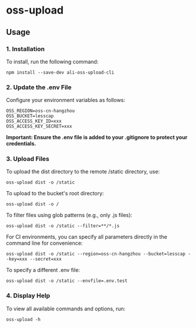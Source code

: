 # oss-upload

## Usage

### 1. Installation

To install, run the following command:

```shell
npm install --save-dev ali-oss-upload-cli
```

### 2. Update the .env File

Configure your environment variables as follows:

```
OSS_REGION=oss-cn-hangzhou
OSS_BUCKET=lesscap
OSS_ACCESS_KEY_ID=xxx
OSS_ACCESS_KEY_SECRET=xxx
```

**Important: Ensure the .env file is added to your .gitignore to protect your credentials.**

### 3. Upload Files

To upload the dist directory to the remote /static directory, use:

```
oss-upload dist -o /static
```

To upload to the bucket's root directory:

```
oss-upload dist -o /
```

To filter files using glob patterns (e.g., only .js files):

```
oss-upload dist -o /static --filter=**/*.js
```

For CI environments, you can specify all parameters directly in the command line for convenience:

```
oss-upload dist -o /static --region=oss-cn-hangzhou --bucket=lesscap --key=xxx --secret=xxx
```

To specify a different .env file:

```
oss-upload dist -o /static --envfile=.env.test
```

### 4. Display Help

To view all available commands and options, run:

```
oss-upload -h
```

